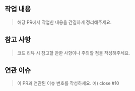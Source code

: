 ## 작업 내용

> 해당 PR에서 작업한 내용을 간결하게 정리해주세요.

## 참고 사항

> 코드 리뷰 시 참고할 만한 사항이나 주의할 점을 작성해주세요.

## 연관 이슈

> 이 PR과 연관된 이슈 번호를 작성하세요. 예) close #10

<br>
